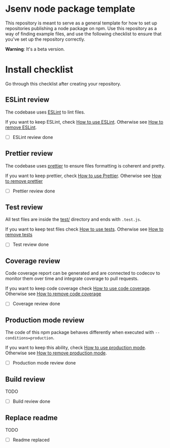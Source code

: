 <!-- https://github.com/orbitdb/repo-template -->

# Jsenv node package template

This repository is meant to serve as a general template for how to set up repositories publishing a node package on npm. Use this repository as a way of finding example files, and use the following checklist to ensure that you've set up the repository correctly.

**Warning**: It's a beta version.

# Install checklist

Go through this checklist after creating your repository.

## ESLint review

The codebase uses [ESLint](https://eslint.org) to lint files.

If you want to keep ESLint, check [How to use ESLint](./docs/eslint/eslint.md#How-to-use-eslint). Otherwise see [How to remove ESLint](#./docs/prettier/prettier.md#How-to-remove-eslint).

- [ ] ESLint review done

## Prettier review

The codebase uses [prettier](https://prettier.io) to ensure files formatting is coherent and pretty.

If you want to keep prettier, check [How to use Prettier](./docs/prettier/prettier.md#How-to-use-prettier). Otherwise see [How to remove prettier](./docs/prettier/prettier.md#How-to-remove-prettier)

- [ ] Prettier review done

## Test review

All test files are inside the [test/](./test/) directory and ends with `.test.js`.

If you want to keep test files check [How to use tests](./docs/tests/tests.md#How-to-use-tests). Otherwise see [How to remove tests](./docs/tests/tests.md#How-to-remove-tests)

- [ ] Test review done

## Coverage review

Code coverage report can be generated and are connected to codecov to monitor them over time and integrate coverage to pull requests.

If you want to keep code coverage check [How to use code coverage](./docs/coverage/coverage.md#How-to-use-code-coverage). Otherwise see [How to remove code coverage](./docs/coverage/coverage.md#How-to-remove-code-coverage)

- [ ] Coverage review done

## Production mode review

The code of this npm package behaves differently when executed with `--conditions=production`.

If you want to keep this ability, check [How to use production mode](./docs/production/production.md#how-to-use-production-mode). Otherwise see [How to remove production mode](./docs/production/production.md#how-to-remove-production-mode).

- [ ] Production mode review done

## Build review

TODO

- [ ] Build review done

## Replace readme

TODO

- [ ] Readme replaced
